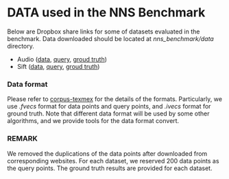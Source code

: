 # DATA used in the NNS Benchmark 

Below are Dropbox share links for some of datasets evaluated in the benchmark.
Data downloaded should be located at *nns_benchmark/data* directory.

- Audio ([data](https://www.dropbox.com/s/teqte5esxz0j0bx/audio_base.fvecs?dl=0), [query](https://www.dropbox.com/s/4r4tu5y5623i41v/audio_query.fvecs?dl=0), [groud truth](https://www.dropbox.com/s/gezm7hq2yryttcq/audio_groundtruth.ivecs?dl=0))
- Sift ([data](https://www.dropbox.com/s/vb6w935xy1u7f5l/sift_base.fvecs?dl=0), [query](https://www.dropbox.com/s/kd3cgmivfi9rr1f/sift_query.fvecs?dl=0), [groud truth](https://www.dropbox.com/s/m3ud3s8z2dwn42p/sift_groundtruth.ivecs?dl=0))

### Data format 
Please refer to [corpus-texmex](http://corpus-texmex.irisa.fr/) for the details of the formats.
Particularly, we use *.fvecs* format for data points and query points, and *.ivecs* format for ground truth.
Note that different data format will be used by some other algorithms, and we provide tools for the data format convert.

### REMARK
We removed the duplications of the data points after downloaded from corresponding websites.
For each dataset, we reserved 200 data points as the query points. The ground truth results are provided for each dataset.
